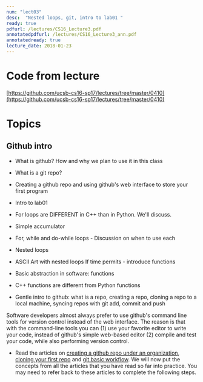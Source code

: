 ```yaml
---
num: "lect03"
desc:  "Nested loops, git, intro to lab01 "
ready: true
pdfurl: /lectures/CS16_Lecture3.pdf
annotatedpdfurl: /lectures/CS16_Lecture3_ann.pdf
annotatedready: true
lecture_date: 2018-01-23
---
```



# Code from lecture
[https://github.com/ucsb-cs16-sp17/lectures/tree/master/0410](https://github.com/ucsb-cs16-sp17/lectures/tree/master/0410)

# Topics

## Github intro
* What is github? How and why we plan to use it in this class
* What is a git repo?
* Creating a github repo and using github's web interface to store your first program

* Intro to lab01
* For loops are DIFFERENT in C++ than in Python. We'll discuss.
* Simple accumulator
* For, while and do-while loops - Discussion on when to use each
* Nested loops
* ASCII Art with nested loops
If time permits - introduce functions
* Basic abstraction in software: functions
* C++ functions are different from Python functions


* Gentle intro to github: what is a repo, creating a repo,  cloning a repo to a local machine, syncing repos with git add, commit and push

Software developers almost always prefer to use github's command line tools for version control instead of the web interface. The reason is that with the command-line tools you can (1) use your favorite editor to write your code, instead of github's simple web-based editor (2) compile and test your code, while also performing version control.

* Read the articles on [creating a github repo under an organization](https://ucsb-cs16.github.io/topics/github_com_create_private_repo_under_org/), [cloning your first repo](https://ucsb-cs56-pconrad.github.io/topics/git_cloning_your_first_repo/) and [git basic workflow](https://ucsb-cs56-pconrad.github.io/topics/git_basic_workflow/).  We will now put the concepts from all the articles that you have read so far into practice. You may need to refer back to these articles to complete the following steps.
